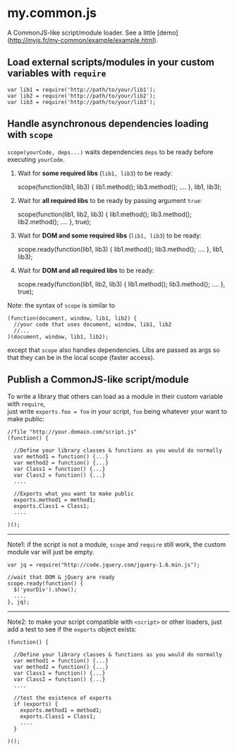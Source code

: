 # my.common.js

A CommonJS-like script/module loader.
See a little [demo] (http://myjs.fr/my-common/example/example.html).

## Load external scripts/modules in your custom variables with `require`

    var lib1 = require('http://path/to/your/lib1');
    var lib2 = require('http://path/to/your/lib2');
    var lib3 = require('http://path/to/your/lib3');


## Handle asynchronous dependencies loading with `scope`

`scope(yourCode, deps...)` waits dependencies `deps` to be ready before executing `yourCode`.


1) Wait for **some required libs** (`lib1, lib3`) to be ready:

    scope(function(lib1, lib3) {
      lib1.method();
      lib3.method();
      ....
    }, lib1, lib3);


2) Wait for **all required libs** to be ready by passing argument `true`:

    scope(function(lib1, lib2, lib3) {
      lib1.method();
      lib3.method();
      lib2.method();
      ....
    }, true);


3) Wait for **DOM and some required libs** (`lib1, lib3`) to be ready:

    scope.ready(function(lib1, lib3) {
      lib1.method();
      lib3.method();
      ....
    }, lib1, lib3);


4) Wait for **DOM and all required libs** to be ready:

    scope.ready(function(lib1, lib2, lib3) {
      lib1.method();
      lib3.method();
      ....
    }, true);


Note: the syntax of `scope` is similar to

    (function(document, window, lib1, lib2) {
      //your code that uses document, window, lib1, lib2
      //...
    )(document, window, lib1, lib2);

except that `scope` also handles dependencies.
Libs are passed as args so that they can be in the local scope (faster access).

## Publish a CommonJS-like script/module

To write a library that others can load as a module in their custom variable with `require`,  
just write `exports.foo = foo` in your script, `foo` being whatever your want to make public:

    //file "http://your.domain.com/script.js"
    (function() {

      //Define your library classes & functions as you would do normally
      var method1 = function() {...}
      var method2 = function() {...}
      var Class1 = function() {...}
      var Class2 = function() {...}
      ....

      //Exports what you want to make public
      exports.method1 = method1;
      exports.Class1 = Class1;
      ....

    )();

---
Note1: if the script is not a module, `scope` and `require` still work,
the custom module var will just be empty.

    var jq = require("http://code.jquery.com/jquery-1.6.min.js");

    //wait that DOM & jQuery are ready
    scope.ready(function() {
      $('yourDiv').show();
      ....
    }, jq);

---
Note2: to make your script compatible with `<script>` or other loaders,
just add a test to see if the `exports` object exists:

    (function() {

      //Define your library classes & functions as you would do normally
      var method1 = function() {...}
      var method2 = function() {...}
      var Class1 = function() {...}
      var Class2 = function() {...}
      ....

      //test the existence of exports
      if (exports) {
        exports.method1 = method1;
        exports.Class1 = Class1;
        ....
      }

    )();

